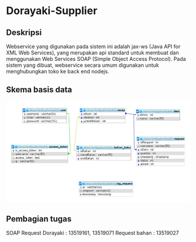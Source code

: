 # Dorayaki-Supplier

## Deskripsi
Webservice yang digunakan pada sistem ini adalah jax-ws (Java API for XML Web Services), yang merupakan api standard untuk membuat dan menggunakan Web Services SOAP (Simple Object Access Protocol). Pada sistem yang dibuat, webservice secara umum digunakan untuk menghubungkan toko ke back end nodejs.

## Skema basis data
![skema](./skema/skema.jpg)

## Pembagian tugas

SOAP
Request Dorayaki : 13519161, 13519071
Request bahan : 13519027
